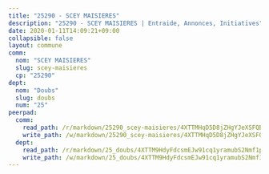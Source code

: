 ```yaml
---
title: "25290 - SCEY MAISIERES"
description: "25290 - SCEY MAISIERES | Entraide, Annonces, Initiatives"
date: 2020-01-11T14:09:21+09:00
collapsible: false
layout: commune
comm:
  nom: "SCEY MAISIERES"
  slug: scey-maisieres
  cp: "25290"
dept:
  nom: "Doubs"
  slug: doubs
  num: "25"
peerpad:
  comm:
    read_path: /r/markdown/25290_scey-maisieres/4XTTMHqD5D8jZHgYJeXSFQBHNjXFnAxJKERXTJEPjXHhqMAuq
    write_path: /w/markdown/25290_scey-maisieres/4XTTMHqD5D8jZHgYJeXSFQBHNjXFnAxJKERXTJEPjXHhqMAuq-K3TgTffqDLV36Ujw8pS1r8khoRXa7G8xMCC2HoNkQXbem1v3MWS1M1THVkAiRBCnMeefyuhdL3xEQAsBeS5bQJmjin1MaYJvGCFGdG4ZXp2JTcAvygBxmY3aFdMBrzANBjYah8d9
  dept:
    read_path: /r/markdown/25_doubs/4XTTM9HdyFdcsmEJw91cq1yramubS2Nmf1ps2s84xcMxY74Zv
    write_path: /w/markdown/25_doubs/4XTTM9HdyFdcsmEJw91cq1yramubS2Nmf1ps2s84xcMxY74Zv-K3TgURza6A4QY75MscA2g52nUX9tjMQaHW9mgBSgyRKNNp3M6gkaXA9iDDtpbSx22mTSZbQLYS1izbwsznz8e9u5BERCmGKxZ379xV2nAaDe1bGyxrjytc7G1EcbGtknRFYQ1Lxp
---
```


